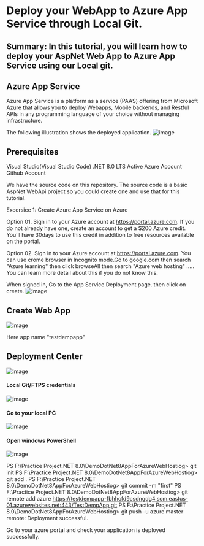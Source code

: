 # Deploy your WebApp to Azure App Service through Local Git.
## Summary: In this tutorial, you will learn how to deploy your AspNet Web App to Azure App Service using our Local git.
## Azure App Service
Azure App Service is a platform as a service (PAAS) offering from Microsoft Azure that allows you to deploy Webapps, Mobile backends, and Restful APIs in any programming language of your choice without managing infrastructure.

The following illustration shows the deployed application.
![image](https://github.com/user-attachments/assets/d8f845be-f9cb-4399-a1a5-ebe1fabd7478)

## Prerequisites

Visual Studio(Visual Studio Code)
.NET 8.0 LTS
Active Azure Account
Github Account

We have the source code on this repository. The source code is a basic AspNet WebApi project so you could create one and use that for this tutorial.

Excersice 1: Create Azure App Service on Azure

Option 01. 
Sign in to your Azure account at https://portal.azure.com. If you do not already have one, create an account to get a $200 Azure credit. You’ll have 30days to use this credit in addition to free resources available on the portal.

Option 02. 
Sign in to your Azure account at https://portal.azure.com. You can use crome browser in Incognito mode.Go to google.com then search "Azure learning" then click browseAll then search "Azure web hosting" ..... You can learn more detail about this if you do not know this.

When signed in, Go to the App Service Deployment page. then click on create.
![image](https://github.com/user-attachments/assets/fbe12cb6-dbb9-4e74-a2ae-47a9f7ca5d06)

## Create Web App
![image](https://github.com/user-attachments/assets/2cba57c7-9e25-4523-838a-59e7e319b6cc)

Here app name "testdempapp"
## Deployment Center
![image](https://github.com/user-attachments/assets/e5c384f6-3689-4d24-9d57-00ed97c29d88)

#### Local Git/FTPS credentials
![image](https://github.com/user-attachments/assets/24ea1f45-eddc-414b-a956-ff5f57dca381)

#### Go to your local PC
![image](https://github.com/user-attachments/assets/9b863e74-a66b-4622-9d39-ccdf488ad3e2)

#### Open windows PowerShell
![image](https://github.com/user-attachments/assets/81599e64-64be-4162-8df8-c4281eb7a4ee)

PS F:\Practice Project\.NET 8.0\DemoDotNet8AppForAzureWebHostiog> git init
PS F:\Practice Project\.NET 8.0\DemoDotNet8AppForAzureWebHostiog> git add .
PS F:\Practice Project\.NET 8.0\DemoDotNet8AppForAzureWebHostiog> git commit -m "first"
PS F:\Practice Project\.NET 8.0\DemoDotNet8AppForAzureWebHostiog> git remote add azure https://testdempapp-fbhhcfd9csdngdg4.scm.eastus-01.azurewebsites.net:443/TestDempApp.git
PS F:\Practice Project\.NET 8.0\DemoDotNet8AppForAzureWebHostiog> git push -u azure master
remote: Deployment successful.

Go to your azure portal and check your application is deployed successfully.
